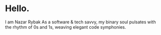 # Hello.
I am Nazar Rybak
As a software & tech savvy, my binary soul pulsates with the rhythm of 0s and 1s, weaving elegant code symphonies.